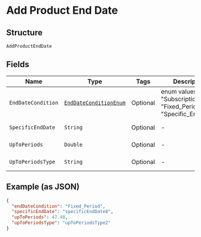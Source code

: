 
# Add Product End Date

## Structure

`AddProductEndDate`

## Fields

| Name | Type | Tags | Description | Getter | Setter |
|  --- | --- | --- | --- | --- | --- |
| `EndDateCondition` | [`EndDateConditionEnum`](../../doc/models/end-date-condition-enum.md) | Optional | enum values are "Subscription_End" "Fixed_Period" "Specific_End_Date" | EndDateConditionEnum getEndDateCondition() | setEndDateCondition(EndDateConditionEnum endDateCondition) |
| `SpecificEndDate` | `String` | Optional | - | String getSpecificEndDate() | setSpecificEndDate(String specificEndDate) |
| `UpToPeriods` | `Double` | Optional | - | Double getUpToPeriods() | setUpToPeriods(Double upToPeriods) |
| `UpToPeriodsType` | `String` | Optional | - | String getUpToPeriodsType() | setUpToPeriodsType(String upToPeriodsType) |

## Example (as JSON)

```json
{
  "endDateCondition": "Fixed_Period",
  "specificEndDate": "specificEndDate8",
  "upToPeriods": 47.48,
  "upToPeriodsType": "upToPeriodsType2"
}
```

